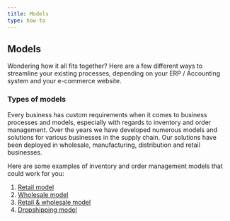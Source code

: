 ```yaml
---
title: Models
type: how-to
---
```


## Models
Wondering how it all fits together? Here are a few different ways to streamline your existing processes, 
depending on your ERP / Accounting system and your e-commerce website.
 
### Types of models
Every business has custom requirements when it comes to business processes and models, 
especially with regards to inventory and order management.
Over the years we have developed numerous models and solutions for various businesses in the supply chain. 
Our solutions have been deployed in wholesale, manufacturing, distribution and retail businesses.

Here are some examples of inventory and order management models that could work for you:

1. [Retail model](/help/how-to/models/retail "the retail model")
2. [Wholesale model](/help/how-to/models/wholesale "the wholesale model")
3. [Retail & wholesale model](/help/how-to/models/retail-and-wholesale "the retail and wholesale model")
4. [Dropshipping model](/help/how-to/models/dropshipping "the dropshipping model")


 

